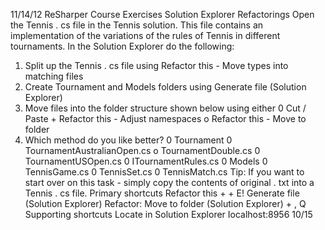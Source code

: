 11/14/12 ReSharper Course Exercises
Solution Explorer Refactorings
Open the Tennis . cs file in the Tennis solution. This file contains an implementation of the variations of the rules
of Tennis in different tournaments.
In the Solution Explorer do the following:
1. Split up the Tennis . cs file using Refactor this - Move types into matching files
2. Create Tournament and Models folders using Generate file (Solution Explorer)
3. Move files into the folder structure shown below using either
0 Cut / Paste + Refactor this - Adjust namespaces
o Refactor this - Move to folder
4. Which method do you like better?
0 Tournament
0 TournamentAustralianOpen.cs
o TournamentDouble.cs
0 TournamentUSOpen.cs
0 ITournamentRules.cs
0 Models
0 TennisGame.cs
0 TennisSet.cs
0 TennisMatch.cs
Tip: If you want to start over on this task - simply copy the contents of original . txt into a Tennis . cs
file.
Primary shortcuts
Refactor this + + E!
Generate file (Solution Explorer)
Refactor: Move to folder (Solution Explorer) + , Q
Supporting shortcuts
Locate in Solution Explorer
Iocalhost:8956 10/15